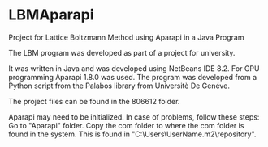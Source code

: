 # LBMAparapi
Project for Lattice Boltzmann Method using Aparapi in a Java Program

The LBM program was developed as part of  a project for university.

It was written in Java and was developed using NetBeans IDE 8.2. For GPU programming Aparapi 1.8.0 was used. The program was developed from a Python script from the Palabos library from Universitè De Genéve.

The project files can be found in the 806612 folder.

Aparapi may need to be initialized. In case of problems, follow these steps:
Go to "Aparapi" folder.
Copy the com folder to where the com folder is found in the system. This is found in "C:\Users\UserName\.m2\repository".
